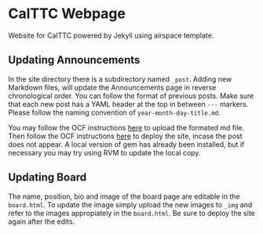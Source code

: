 # CalTTC Webpage

Website for CalTTC powered by Jekyll using airspace template.

## Updating Announcements
In the site directory there is a subdirectory named `_post`. Adding new Markdown files, will update the Announcements page in reverse chronological order. You can follow the format of previous posts. Make sure that each new post has a YAML header at the top in between `---` markers. Please follow the naming convention of `year-month-day-title.md`.

You may follow the OCF instructions [here](https://www.ocf.berkeley.edu/docs/services/shell/) to upload the formated md file. Then follow the OCF instructions [here](https://www.ocf.berkeley.edu/docs/services/web/jekyll/) to deploy the site, incase the post does not appear. A local version of gem has already been installed, but if necessary you may try using RVM to update the local copy.

## Updating Board
The name, position, bio and image of the board page are editable in the `board.html`. To update the image simply upload the new images to `_img` and refer to the images appropiately in the `board.html`. Be sure to deploy the site again after the edits.

